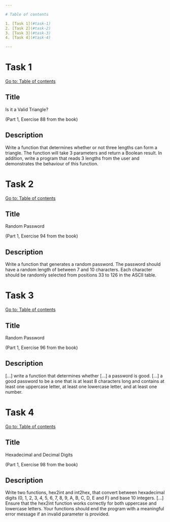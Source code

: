 ```yaml
---

# Table of contents

1. [Task 1](#task-1)
2. [Task 2](#task-2)
3. [Task 3](#task-3)
4. [Task 4](#task-4)

---
```


# Task 1

[Go to: Table of contents](#table-of-contents)

## Title

Is it a Valid Triangle?

(Part 1, Exercise 88 from the book)

## Description

Write a function that determines whether or not three lengths can form a triangle. The function will take 3 parameters and return a Boolean result. In addition, write a program that reads 3 lengths from the user and demonstrates the behaviour of this function.

# Task 2

[Go to: Table of contents](#table-of-contents)

## Title

Random Password

(Part 1, Exercise 94 from the book)

## Description

Write a function that generates a random password. The password should have a random length of between 7 and 10 characters. Each character should be randomly selected from positions 33 to 126 in the ASCII table. 

# Task 3

[Go to: Table of contents](#table-of-contents)

## Title

Random Password

(Part 1, Exercise 96 from the book)

## Description

[...] write a function that determines whether [...] a password is good. [...] a good password to be a one that is at least 8 characters long and contains at least one uppercase letter, at least one lowercase letter, and at least one number.

# Task 4

[Go to: Table of contents](#table-of-contents)

## Title

Hexadecimal and Decimal Digits

(Part 1, Exercise 98 from the book)

## Description

Write two functions, hex2int and int2hex, that convert between hexadecimal digits (0, 1, 2, 3, 4, 5, 6, 7, 8, 9, A, B, C, D, E and F) and base 10 integers. [...] Ensure that the hex2int function works correctly for both uppercase and lowercase letters. Your functions should end the program with a meaningful error message if an invalid parameter is provided.
